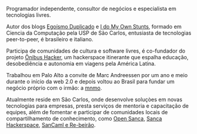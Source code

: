 Programador independente, consultor de negócios e especialista em 
tecnologias livres.

Autor dos blogs [Egoísmo Duplicado](https://blog.fabricio.org/) e
[I do My Own Stunts](http://idomyownstunts.blogspot.com/), formado em 
Ciencia da Computação pela USP de São Carlos, entusiasta de tecnologias
peer-to-peer, é brasileiro e italiano.

Participa de comunidades de cultura e software livres, é co-fundador do
projeto [Ônibus Hacker](http://onibushacker.com/), um hackerspace itinerante que espalha educação, desobediência
e autonomia em viagens pela América Latina.

Trabalhou em Palo Alto a convite de Marc Andreessen por um ano e meio durante o início 
da web 2.0 e depois voltou ao Brasil para fundar um negócio próprio com o irmão: a [mnmo](https://mnmo.github.io/).

Atualmente reside em São Carlos, onde desenvolve soluçòes em novas 
tecnologias para empresas, presta serviços de mentoria e capacitação de equipes, além de fomentar 
e participar de comunidades locais de compartilhamento de conhecimento, como
[Open Sanca](http://opensanca.com.br/), [Sanca Hackerspace](https://saocarlos.hashbase.io/), [SanCaml e Re-beirão](https://t.me/rebeirao).
